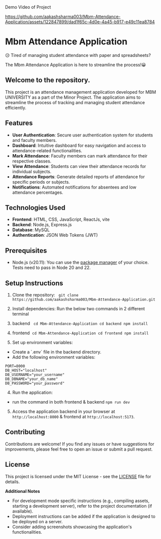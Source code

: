 Demo Video of Project

https://github.com/aakashsharma003/Mbm-Attendance-Application/assets/122847899/dad1f65c-4d0e-4a45-b917-e49c11ea8784

# Mbm Attendance Application

😥 Tired of managing student attendance with paper and spreadsheets?  

The Mbm Attendance Application is here to streamline the process!😀 
## Welcome to the repository.


This project is an attendance management application developed for MBM UNIVERSITY as a part of the Minor Project. The application aims to streamline the process of tracking and managing student attendance efficiently.

## Features

- **User Authentication**: Secure user authentication system for students and faculty members.
- **Dashboard**: Intuitive dashboard for easy navigation and access to attendance-related functionalities.
- **Mark Attendance**: Faculty members can mark attendance for their respective classes.
- **View Attendance**: Students can view their attendance records for individual subjects.
- **Attendance Reports**: Generate detailed reports of attendance for specific periods or subjects.
- **Notifications**: Automated notifications for absentees and low attendance percentages.

## Technologies Used

- **Frontend**: HTML, CSS, JavaScript, ReactJs, vite
- **Backend**: Node.js, Express.js
- **Database**: MySQL
- **Authentication**: JSON Web Tokens (JWT)

## Prerequisites

- Node.js (v20.11): You can use the [package manager](https://nodejs.org/en/about/previous-releases) of your choice.
   Tests need to pass in Node 20 and 22.

## Setup Instructions

1. Clone the repository:
  `git clone https://github.com/aakashsharma003/Mbm-Attendance-Application.git`

2. Install dependencies: Run the below two commands in 2 different terminal
3. backend
  `cd Mbm-Attendance-Application cd backend npm install`
4. frontend
 `cd Mbm-Attendance-Application cd frontend npm install`

5. Set up environment variables:
- Create a \`.env\` file in the backend directory.
- Add the following environment variables:
  
```
PORT=8000
DB_HOST="localhost"
DB_USERNAME="your_username"
DB_DBNAME="your_db_name"
DB_PASSWORD="your_password"
```


  

4. Run the application:
- run the command in both frontend & backend
 `npm run dev`

5. Access the application backend in your browser at `http://localhost:8000` & frontend at `http://localhost:5173`.

## Contributing

Contributions are welcome! If you find any issues or have suggestions for improvements, please feel free to open an issue or submit a pull request.

## License

This project is licensed under the MIT License - see the [LICENSE](LICENSE) file for details.

**Additional Notes**

* For development mode specific instructions (e.g., compiling assets, starting a development server), refer to the project documentation (if available).
* Deployment instructions can be added if the application is designed to be deployed on a server.
* Consider adding screenshots showcasing the application's functionalities.
